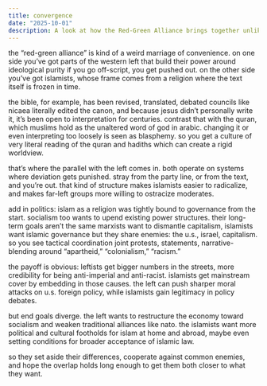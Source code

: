 ```yaml
---
title: convergence
date: "2025-10-01"
description: A look at how the Red-Green Alliance brings together unlikely partners far-left movements and Islamist groups united tactically against shared adversaries despite diverging end goals.
---
```


the “red-green alliance” is kind of a weird marriage of convenience. on one side you’ve got parts of the western left that build their power around ideological purity if you go off-script, you get pushed out. on the other side you’ve got islamists, whose frame comes from a religion where the text itself is frozen in time.

the bible, for example, has been revised, translated, debated councils like nicaea literally edited the canon, and because jesus didn’t personally write it, it’s been open to interpretation for centuries. contrast that with the quran, which muslims hold as the unaltered word of god in arabic. changing it or even interpreting too loosely is seen as blasphemy. so you get a culture of very literal reading of the quran and hadiths which can create a rigid worldview.

that’s where the parallel with the left comes in. both operate on systems where deviation gets punished. stray from the party line, or from the text, and you’re out. that kind of structure makes islamists easier to radicalize, and makes far-left groups more willing to ostracize moderates.

add in politics: islam as a religion was tightly bound to governance from the start. socialism too wants to upend existing power structures. their long-term goals aren’t the same marxists want to dismantle capitalism, islamists want islamic governance but they share enemies: the u.s., israel, capitalism. so you see tactical coordination joint protests, statements, narrative-blending around “apartheid,” “colonialism,” “racism.”

the payoff is obvious: leftists get bigger numbers in the streets, more credibility for being anti-imperial and anti-racist. islamists get mainstream cover by embedding in those causes. the left can push sharper moral attacks on u.s. foreign policy, while islamists gain legitimacy in policy debates.

but end goals diverge. the left wants to restructure the economy toward socialism and weaken traditional alliances like nato. the islamists want more political and cultural footholds for islam at home and abroad, maybe even setting conditions for broader acceptance of islamic law.

so they set aside their differences, cooperate against common enemies, and hope the overlap holds long enough to get them both closer to what they want.